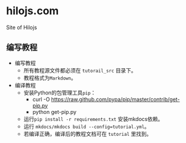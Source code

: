 hilojs.com
==========

Site of Hilojs

## 编写教程

* 编写教程
    * 所有教程源文件都必须在 `tutorail_src` 目录下。
    * 教程格式为`Markdown`。
* 编译教程
    * 安装Python的包管理工具`pip`：
        * curl -O https://raw.github.com/pypa/pip/master/contrib/get-pip.py
        * python get-pip.py
    * 运行`pip install -r requirements.txt` 安装mkdocs依赖。
    * 运行 `mkdocs/mkdocs build --config=tutorial.yml`。
    * 若编译正确，编译后的教程文档可在 `tutorial` 里找到。